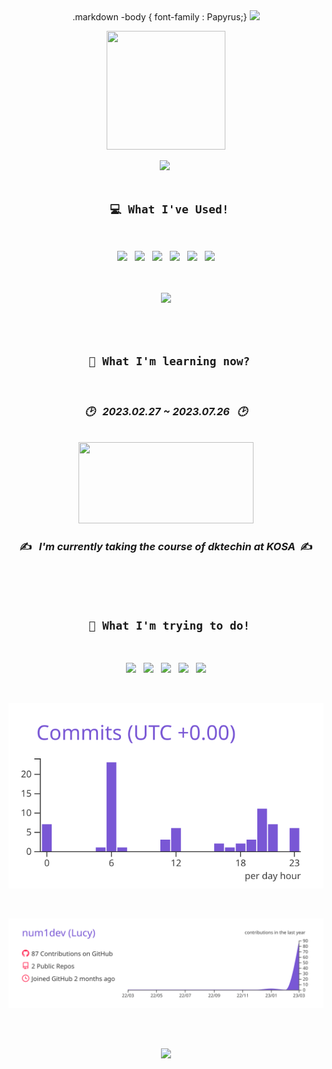 <div align="center">
.markdown -body {
  font-family : Papyrus;}
  
<img src="https://capsule-render.vercel.app/api?type=wave&color=ffdbe6&height=200&section=header&text=Hello,%20I'm&fontSize=70&animation=fadeIn&fontColor=4b4b4b" />


  
  

<a href="#" target="_blank"><img src="https://user-images.githubusercontent.com/122321793/228085614-f7ce4605-6a97-489e-8373-90f11de6d903.png" style="width: 190px; height:190px;"></a>


  <a href="https://instagram.com/sj_cd_9612?igshid=ZDdkNTZiNTM="><img src="https://img.shields.io/badge/Instagram-E4405F?style=for-the-badge&logo=Instagram&logoColor=white"></a>&nbsp;
  <br><br>
   ## ``` 💻 What I've Used!```
   <br>
  
 <img src="https://img.shields.io/badge/JAVA-007396?style=for-the-badge&logo=java&logoColor=white"> &nbsp;   <img src="https://img.shields.io/badge/mysql-4479A1?style=for-the-badge&logo=mysql&logoColor=white"> &nbsp;  <img src="https://img.shields.io/badge/javascript-F7DF1E?style=for-the-badge&logo=javascript&logoColor=black">
&nbsp;  <img src="https://img.shields.io/badge/html-E34F26?style=for-the-badge&logo=html5&logoColor=white">  &nbsp; <img src="https://img.shields.io/badge/css-1572B6?style=for-the-badge&logo=css3&logoColor=white">  &nbsp; <img src="https://img.shields.io/badge/github-181717?style=for-the-badge&logo=github&logoColor=white"> 

<br>
<br>

<img src="https://user-images.githubusercontent.com/122321793/228369832-b18c13e2-4809-4c5c-9819-6f56d8f62ac3.gif">




<br><br>
  
  ## ``` 🔎 What I'm learning now?```
  <br>
  
  ### _🕑 &nbsp;  2023.02.27 ~ 2023.07.26 &nbsp; 🕑_
  

  
  <br>
  
 <!--![ezgif com-gif-maker](https://user-images.githubusercontent.com/122321793/228359715-9290342d-455e-43c8-8e4b-aa86cfdd6bf2.gif)-->
<img src="https://user-images.githubusercontent.com/122321793/228359715-9290342d-455e-43c8-8e4b-aa86cfdd6bf2.gif" style="width: 280px; height:130px;">
  
  <br>
  
  ### ✍️ &nbsp; _I'm currently taking the course of dktechin at KOSA_ &nbsp;✍️ <br>
  
<!--<a href="#" target="_blank"><img src="https://user-images.githubusercontent.com/122321793/228138751-1786a3e0-854e-43e2-ad42-1360f8ef4512.jpg" style="width: 700px; height:400px;"></a>
&nbsp;&nbsp;&nbsp;&nbsp;&nbsp;&nbsp; &nbsp;&nbsp;  -->
 

 <br>
  <br>
  <br>
  
 
  
  ## ``` 🙌 What I'm trying to do!```
  
   <br>
   
   <img src="https://img.shields.io/badge/vue.js-4FC08D?style=for-the-badge&logo=vue.js&logoColor=white"> &nbsp; <img src="https://img.shields.io/badge/spring-6DB33F?style=for-the-badge&logo=spring&logoColor=white"> &nbsp; <img src="https://img.shields.io/badge/springboot-6DB33F?style=for-the-badge&logo=springboot&logoColor=white"> &nbsp; <img src="https://img.shields.io/badge/linux-FCC624?style=for-the-badge&logo=linux&logoColor=black"> &nbsp; <img src="https://img.shields.io/badge/apache tomcat-F8DC75?style=for-the-badge&logo=apachetomcat&logoColor=white">
  
  <br>
  
<!--![Anurag's GitHub stats](https://github-readme-stats.vercel.app/api?username=num1dev&show_icons=true&theme=buefy)-->
 
  
  <!--[![](https://raw.githubusercontent.com/num1dev/num1dev/main/profile-summary-card-output/buefy/2-most-commit-language.svg)](https://github.com/vn7n24fzkq/github-profile-summary-cards)--> 
  
  [![](https://raw.githubusercontent.com/num1dev/num1dev/main/profile-summary-card-output/buefy/4-productive-time.svg)](https://github.com/vn7n24fzkq/github-profile-summary-cards)

   <br>
 
[![](https://raw.githubusercontent.com/num1dev/num1dev/main/profile-summary-card-output/buefy/0-profile-details.svg)](https://github.com/vn7n24fzkq/github-profile-summary-cards)
 <br>
  
<!--
**num1dev/num1dev** is a ✨ _special_ ✨ repository because its `README.md` (this file) appears on your GitHub profile.

Here are some ideas to get you started:

- 🔭 I’m currently working on ...
- 🌱 I’m currently learning ...
- 👯 I’m looking to collaborate on ...
- 🤔 I’m looking for help with ...
- 💬 Ask me about ...
- 📫 How to reach me: ...
- 😄 Pronouns: ...
- ⚡ Fun fact: ...
-->
  
  
<br><br>
  
  
  
<img src="https://capsule-render.vercel.app/api?type=wave&color=ffdbe6&height=200&section=footer&text=See%20You!&fontSize=70&animation=fadeIn&fontColor=4b4b4b&reversal=true"/>

  <!--<div style="width: 100%;">
  <a href="https://github.com/num1dev/num1dev/blob/main/welcome.svg">
    <img src="welcome.svg" style="width: 100%;" alt="Click to see the source">
  </a>
</div>-->
  
</div>
